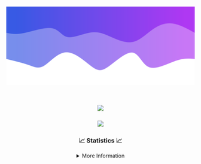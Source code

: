 ![Header](./IMG_4001.png)
<div align="center">

<h1 align="center">
  <a href="https://git.io/typing-svg">
    <img src="https://readme-typing-svg.herokuapp.com/?lines=Welcome+to+my+profile!+👋;JavaScript+developer.;&center=true&size=25">
  </a>
</h1>

<p align="center">
  <img src="https://lanyard.cnrad.dev/api/624702585596805130" />
</p>

### 📈 Statistics 📈
<details>
    <summary>More Information</summary>
    <br/>

<!--START_SECTION:waka-->
![Code Time](http://img.shields.io/badge/Code%20Time-10%20hrs%2012%20mins-blue)

![Profile Views](http://img.shields.io/badge/Profile%20Views-108-blue)

**🐱 My GitHub Data** 

> 📦 946 Bytes Used in GitHub's Storage 
 > 
> 🏆 22 Contributions in the Year 2023
 > 
> 🚫 Not Opted to Hire
 > 
> 📜 5 Public Repositories 
 > 
> 🔑 1 Private Repositories 
 > 
**I'm an Early 🐤** 

```text
🌞 Morning                124 commits         █████░░░░░░░░░░░░░░░░░░░░   21.42 % 
🌆 Daytime                222 commits         ██████████░░░░░░░░░░░░░░░   38.34 % 
🌃 Evening                207 commits         █████████░░░░░░░░░░░░░░░░   35.75 % 
🌙 Night                  26 commits          █░░░░░░░░░░░░░░░░░░░░░░░░   04.49 % 
```
📅 **I'm Most Productive on Thursday** 

```text
Monday                   89 commits          ████░░░░░░░░░░░░░░░░░░░░░   15.37 % 
Tuesday                  69 commits          ███░░░░░░░░░░░░░░░░░░░░░░   11.92 % 
Wednesday                112 commits         █████░░░░░░░░░░░░░░░░░░░░   19.34 % 
Thursday                 124 commits         █████░░░░░░░░░░░░░░░░░░░░   21.42 % 
Friday                   59 commits          ███░░░░░░░░░░░░░░░░░░░░░░   10.19 % 
Saturday                 60 commits          ███░░░░░░░░░░░░░░░░░░░░░░   10.36 % 
Sunday                   66 commits          ███░░░░░░░░░░░░░░░░░░░░░░   11.40 % 
```


📊 **This Week I Spent My Time On** 

```text
🕑︎ Time Zone: America/New_York

💬 Programming Languages: 
Java                     7 hrs 36 mins       ███████████████████████░░   90.47 % 
YAML                     41 mins             ██░░░░░░░░░░░░░░░░░░░░░░░   08.32 % 
XML                      5 mins              ░░░░░░░░░░░░░░░░░░░░░░░░░   01.12 % 
Ezhil                    0 secs              ░░░░░░░░░░░░░░░░░░░░░░░░░   00.07 % 
GitIgnore file           0 secs              ░░░░░░░░░░░░░░░░░░░░░░░░░   00.02 % 

🔥 Editors: 
IntelliJ                 8 hrs 24 mins       █████████████████████████   100.00 % 

🐱‍💻 Projects: 
Oxygen                   6 hrs 32 mins       ███████████████████░░░░░░   77.70 % 
Oxygen-Library           1 hr 13 mins        ████░░░░░░░░░░░░░░░░░░░░░   14.48 % 
Blast                    39 mins             ██░░░░░░░░░░░░░░░░░░░░░░░   07.74 % 
Library                  0 secs              ░░░░░░░░░░░░░░░░░░░░░░░░░   00.09 % 
Oxygen-Discord-Bot       0 secs              ░░░░░░░░░░░░░░░░░░░░░░░░░   00.00 % 

💻 Operating System: 
Windows                  8 hrs 24 mins       █████████████████████████   100.00 % 
```

**I Mostly Code in Java** 

```text
Java                     14 repos            █████████████████████░░░░   82.35 % 
JavaScript               2 repos             ███░░░░░░░░░░░░░░░░░░░░░░   11.76 % 
C++                      1 repo              █░░░░░░░░░░░░░░░░░░░░░░░░   05.88 % 
```



**Timeline**

![Lines of Code chart](https://raw.githubusercontent.com/DevDipin/DevDipin/main/assets/bar_graph.png)


 Last Updated on 23/09/2023 20:09:05 UTC
<!--END_SECTION:waka-->

![Footer](./IMG_4002.png)